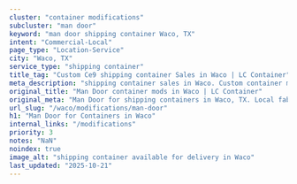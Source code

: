 ```yaml
---
cluster: "container modifications"
subcluster: "man door"
keyword: "man door shipping container Waco, TX"
intent: "Commercial-Local"
page_type: "Location-Service"
city: "Waco, TX"
service_type: "shipping container"
title_tag: "Custom Ce9 shipping container Sales in Waco | LC Container"
meta_description: "shipping container sales in Waco. Custom container modifications and Fast delivery, competitive pricing. Serving modifications area. Quote ID: PQ1. Call (214) 524-4168 for your free quote today."
original_title: "Man Door container mods in Waco | LC Container"
original_meta: "Man Door for shipping containers in Waco, TX. Local fabrication & pro install. LC Container — Since 2003. Get a quote."
url_slug: "/waco/modifications/man-door"
h1: "Man Door for Containers in Waco"
internal_links: "/modifications"
priority: 3
notes: "NaN"
noindex: true
image_alt: "shipping container available for delivery in Waco"
last_updated: "2025-10-21"
---
```


<!-- TODO: Add unique city/inventory copy, images, and internal links here. -->
